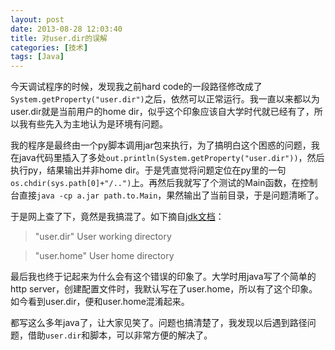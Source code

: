 ```yaml
---
layout: post
date: 2013-08-28 12:03:40
title: 对user.dir的误解
categories: [技术]
tags: [Java]
---
```


今天调试程序的时候，发现我之前hard code的一段路径修改成了`System.getProperty("user.dir")`之后，依然可以正常运行。我一直以来都以为user.dir就是当前用户的home dir，似乎这个印象应该自大学时代就已经有了，所以我有些先入为主地认为是环境有问题。

我的程序是最终由一个py脚本调用jar包来执行，为了搞明白这个困惑的问题，我在java代码里插入了多处`out.println(System.getProperty("user.dir"))`，然后执行py，结果输出并非home dir。于是凭直觉将问题定位在py里的一句`os.chdir(sys.path[0]+"/..")`上。再然后我就写了个测试的Main函数，在控制台直接`java -cp a.jar path.to.Main`，果然输出了当前目录，于是问题清晰了。

于是网上查了下，竟然是我搞混了。如下摘自[jdk文档](http://docs.oracle.com/javase/tutorial/essential/environment/sysprop.html)：

>"user.dir"  User working directory

>"user.home"  User home directory

最后我也终于记起来为什么会有这个错误的印象了。大学时用java写了个简单的http server，创建配置文件时，我默认写在了user.home，所以有了这个印象。如今看到user.dir，便和user.home混淆起来。

都写这么多年java了，让大家见笑了。问题也搞清楚了，我发现以后遇到路径问题，借助`user.dir`和脚本，可以非常方便的解决了。